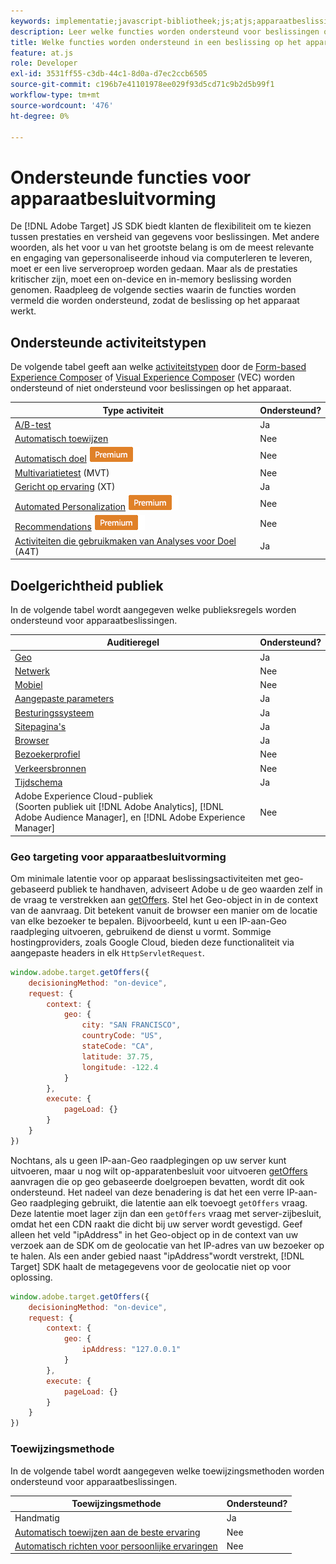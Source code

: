 ```yaml
---
keywords: implementatie;javascript-bibliotheek;js;atjs;apparaatbeslissingen;apparaatbeslissingen;ondersteunde functies
description: Leer welke functies worden ondersteund voor beslissingen op het apparaat.
title: Welke functies worden ondersteund in een beslissing op het apparaat
feature: at.js
role: Developer
exl-id: 3531ff55-c3db-44c1-8d0a-d7ec2ccb6505
source-git-commit: c196b7e41101978ee029f93d5cd71c9b2d5b99f1
workflow-type: tm+mt
source-wordcount: '476'
ht-degree: 0%

---
```


# Ondersteunde functies voor apparaatbesluitvorming

De [!DNL Adobe Target] JS SDK biedt klanten de flexibiliteit om te kiezen tussen prestaties en versheid van gegevens voor beslissingen. Met andere woorden, als het voor u van het grootste belang is om de meest relevante en engaging van gepersonaliseerde inhoud via computerleren te leveren, moet er een live serveroproep worden gedaan. Maar als de prestaties kritischer zijn, moet een on-device en in-memory beslissing worden genomen. Raadpleeg de volgende secties waarin de functies worden vermeld die worden ondersteund, zodat de beslissing op het apparaat werkt.

## Ondersteunde activiteitstypen

De volgende tabel geeft aan welke [activiteitstypen](/help/main/c-activities/target-activities-guide.md) door de [Form-based Experience Composer](/help/main/c-experiences/form-experience-composer.md) of [Visual Experience Composer](/help/main/c-experiences/c-visual-experience-composer/visual-experience-composer.md) (VEC) worden ondersteund of niet ondersteund voor beslissingen op het apparaat.

| Type activiteit | Ondersteund? |
| --- | --- |
| [A/B-test](/help/main/c-activities/t-test-ab/test-ab.md) | Ja |
| [Automatisch toewijzen](/help/main/c-activities/automated-traffic-allocation/automated-traffic-allocation.md) | Nee |
| [Automatisch doel](/help/main/c-activities/auto-target/auto-target-to-optimize.md) ![Premium](/help/main/assets/premium.png) | Nee |
| [Multivariatietest](/help/main/c-activities/c-multivariate-testing/multivariate-testing.md) (MVT) | Nee |
| [Gericht op ervaring](/help/main/c-activities/t-experience-target/experience-target.md) (XT) | Ja |
| [Automated Personalization](/help/main/c-activities/t-automated-personalization/automated-personalization.md) ![Premium](/help/main/assets/premium.png) | Nee |
| [Recommendations](/help/main/c-recommendations/recommendations.md) ![Premium](/help/main/assets/premium.png) | Nee |
| [Activiteiten die gebruikmaken van Analyses voor Doel](/help/main/c-integrating-target-with-mac/a4t/a4t.md) (A4T) | Ja |

## Doelgerichtheid publiek

In de volgende tabel wordt aangegeven welke publieksregels worden ondersteund voor apparaatbeslissingen.

| Auditieregel | Ondersteund? |
| --- | --- |
| [Geo](/help/main/c-target/c-audiences/c-target-rules/geo.md) | Ja |
| [Netwerk](/help/main/c-target/c-audiences/c-target-rules/network.md) | Nee |
| [Mobiel](/help/main/c-target/c-audiences/c-target-rules/mobile.md) | Nee |
| [Aangepaste parameters](/help/main/c-target/c-audiences/c-target-rules/custom-parameters.md) | Ja |
| [Besturingssysteem](/help/main/c-target/c-audiences/c-target-rules/operating-system.md) | Ja |
| [Sitepagina&#39;s](/help/main/c-target/c-audiences/c-target-rules/site-pages.md) | Ja |
| [Browser](/help/main/c-target/c-audiences/c-target-rules/browser.md) | Ja |
| [Bezoekerprofiel](/help/main/c-target/c-audiences/c-target-rules/visitor-profile.md) | Nee |
| [Verkeersbronnen](/help/main/c-target/c-audiences/c-target-rules/traffic-sources.md) | Nee |
| [Tijdschema](/help/main/c-target/c-audiences/c-target-rules/time-frame.md) | Ja |
| Adobe Experience Cloud-publiek<br>(Soorten publiek uit [!DNL Adobe Analytics], [!DNL Adobe Audience Manager], en [!DNL Adobe Experience Manager] | Nee |

### Geo targeting voor apparaatbesluitvorming

Om minimale latentie voor op apparaat beslissingsactiviteiten met geo-gebaseerd publiek te handhaven, adviseert Adobe u de geo waarden zelf in de vraag te verstrekken aan [getOffers](https://developer.adobe.com/target/implement/client-side/atjs/atjs-functions/adobe-target-getoffers-atjs-2/). Stel het Geo-object in in de context van de aanvraag. Dit betekent vanuit de browser een manier om de locatie van elke bezoeker te bepalen. Bijvoorbeeld, kunt u een IP-aan-Geo raadpleging uitvoeren, gebruikend de dienst u vormt. Sommige hostingproviders, zoals Google Cloud, bieden deze functionaliteit via aangepaste headers in elk `HttpServletRequest`.

```javascript
window.adobe.target.getOffers({ 
	decisioningMethod: "on-device", 
	request: { 
		context: { 
			geo: { 
				city: "SAN FRANCISCO", 
				countryCode: "US", 
				stateCode: "CA", 
				latitude: 37.75, 
				longitude: -122.4 
			} 
		}, 
		execute: { 
			pageLoad: {} 
		} 
	} 
})
```

Nochtans, als u geen IP-aan-Geo raadplegingen op uw server kunt uitvoeren, maar u nog wilt op-apparatenbesluit voor uitvoeren [getOffers](https://developer.adobe.com/target/implement/client-side/atjs/atjs-functions/adobe-target-getoffers-atjs-2/) aanvragen die op geo gebaseerde doelgroepen bevatten, wordt dit ook ondersteund. Het nadeel van deze benadering is dat het een verre IP-aan-Geo raadpleging gebruikt, die latentie aan elk toevoegt `getOffers` vraag. Deze latentie moet lager zijn dan een `getOffers` vraag met server-zijbesluit, omdat het een CDN raakt die dicht bij uw server wordt gevestigd. Geef alleen het veld &quot;ipAddress&quot; in het Geo-object op in de context van uw verzoek aan de SDK om de geolocatie van het IP-adres van uw bezoeker op te halen. Als een ander gebied naast &quot;ipAddress&quot;wordt verstrekt, [!DNL Target] SDK haalt de metagegevens voor de geolocatie niet op voor oplossing.

```javascript
window.adobe.target.getOffers({ 
	decisioningMethod: "on-device", 
	request: { 
		context: { 
			geo: { 
				ipAddress: "127.0.0.1" 
			} 
		}, 
		execute: { 
			pageLoad: {} 
		} 
	} 
})
```

### Toewijzingsmethode

In de volgende tabel wordt aangegeven welke toewijzingsmethoden worden ondersteund voor apparaatbeslissingen.

| Toewijzingsmethode | Ondersteund? |
| --- | --- |
| Handmatig | Ja |
| [Automatisch toewijzen aan de beste ervaring](/help/main/c-activities/automated-traffic-allocation/automated-traffic-allocation.md) | Nee |
| [Automatisch richten voor persoonlijke ervaringen](/help/main/c-activities/auto-target/auto-target-to-optimize.md) | Nee |
